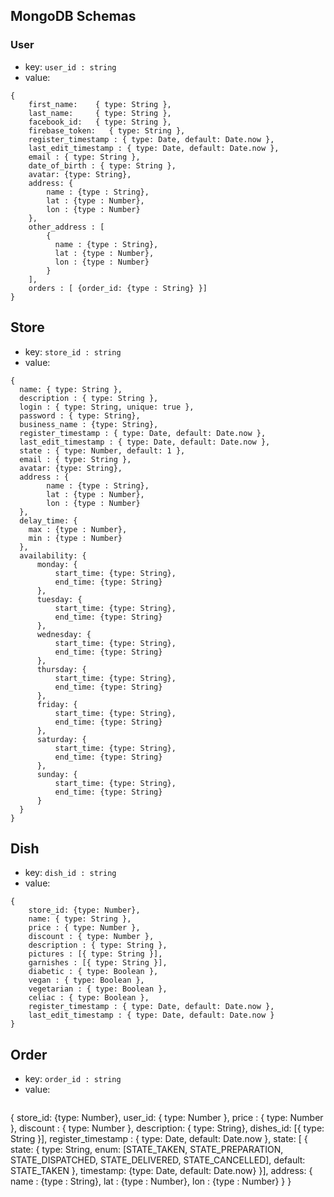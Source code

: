 ## MongoDB Schemas

### User
- key:
	`user_id : string`
- value:
```
{
    first_name:    { type: String },
    last_name:     { type: String },
    facebook_id:   { type: String },
    firebase_token:   { type: String },
    register_timestamp : { type: Date, default: Date.now },
    last_edit_timestamp : { type: Date, default: Date.now },
    email : { type: String },
    date_of_birth : { type: String },
    avatar: {type: String},
    address: {
        name : {type : String},
        lat : {type : Number},
        lon : {type : Number}
    },
    other_address : [
        {
          name : {type : String},
          lat : {type : Number},
          lon : {type : Number}
        }
    ],
    orders : [ {order_id: {type : String} }]
}
```

## Store

- key:
	`store_id : string`
- value:
```
{
  name: { type: String },
  description : { type: String },
  login : { type: String, unique: true },
  password : { type: String},
  business_name : {type: String},
  register_timestamp : { type: Date, default: Date.now },
  last_edit_timestamp : { type: Date, default: Date.now },
  state : { type: Number, default: 1 },
  email : { type: String },
  avatar: {type: String},
  address : {
        name : {type : String},
        lat : {type : Number},
        lon : {type : Number}
  },
  delay_time: {
    max : {type : Number},
    min : {type : Number}
  },
  availability: {
      monday: {
          start_time: {type: String},
          end_time: {type: String}
      },
      tuesday: {
          start_time: {type: String},
          end_time: {type: String}
      },
      wednesday: {
          start_time: {type: String},
          end_time: {type: String}
      },
      thursday: {
          start_time: {type: String},
          end_time: {type: String}
      },
      friday: {
          start_time: {type: String},
          end_time: {type: String}
      },
      saturday: {
          start_time: {type: String},
          end_time: {type: String}
      },
      sunday: {
          start_time: {type: String},
          end_time: {type: String}
      }
  }
}
```

## Dish

- key:
	`dish_id : string`
- value:
```
{
    store_id: {type: Number},
    name: { type: String },
    price : { type: Number },
    discount : { type: Number },
    description : { type: String },
    pictures : [{ type: String }],
    garnishes : [{ type: String }],
    diabetic : { type: Boolean },
    vegan : { type: Boolean },
    vegetarian : { type: Boolean },
    celiac : { type: Boolean },
    register_timestamp : { type: Date, default: Date.now },
    last_edit_timestamp : { type: Date, default: Date.now }
}
```

## Order

- key:
	`order_id : string`
- value:
```
```
{
    store_id: {type: Number},
    user_id: { type: Number },
    price : { type: Number },
    discount : { type: Number },
    description: { type: String},
    dishes_id: [{ type: String }],
    register_timestamp : { type: Date, default: Date.now },
    state: [ {
        state: {
            type: String,
            enum: [STATE_TAKEN, STATE_PREPARATION, STATE_DISPATCHED, STATE_DELIVERED, STATE_CANCELLED],
            default: STATE_TAKEN
        },
        timestamp: {type: Date, default: Date.now}
    }],
    address: {
        name : {type : String},
        lat : {type : Number},
        lon : {type : Number}
    }
}
```
